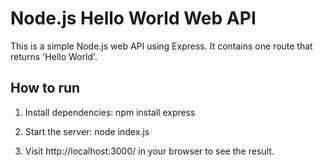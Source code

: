 # Node.js Hello World Web API

This is a simple Node.js web API using Express. It contains one route that returns 'Hello World'.

## How to run

1. Install dependencies:
   npm install express

2. Start the server:
   node index.js

3. Visit http://localhost:3000/ in your browser to see the result.

